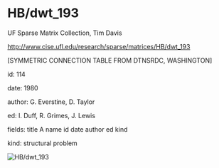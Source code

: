 # HB/dwt_193

 UF Sparse Matrix Collection, Tim Davis

 http://www.cise.ufl.edu/research/sparse/matrices/HB/dwt_193

 [SYMMETRIC CONNECTION TABLE FROM DTNSRDC, WASHINGTON]

 id: 114

 date: 1980

 author: G. Everstine, D. Taylor

 ed: I. Duff, R. Grimes, J. Lewis

 fields: title A name id date author ed kind

 kind: structural problem

![HB/dwt_193](http://yifanhu.net/GALLERY/GRAPHS/GIF_SMALL/HB@dwt_193.gif)
